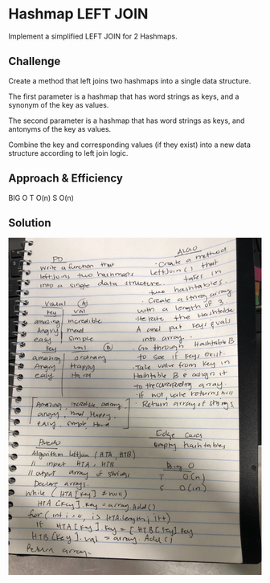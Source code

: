 # Hashmap LEFT JOIN
Implement a simplified LEFT JOIN for 2 Hashmaps.

## Challenge
Create a method that left joins two hashmaps into a single data structure.

The first parameter is a hashmap that has word strings as keys, and a synonym of the key as values.

The second parameter is a hashmap that has word strings as keys, and antonyms of the key as values.

Combine the key and corresponding values (if they exist) into a new data structure according to left join logic.

## Approach & Efficiency
BIG O
T O(n)
S O(n)

## Solution
![Whiteboard](https://github.com/rynnnaa/data-structures-and-algorithms/blob/master/assets/left_join.jpg)
